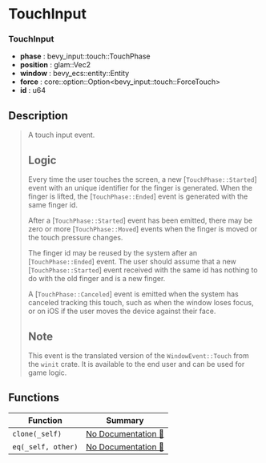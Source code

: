 # TouchInput

### TouchInput

- **phase** : bevy\_input::touch::TouchPhase
- **position** : glam::Vec2
- **window** : bevy\_ecs::entity::Entity
- **force** : core::option::Option<bevy\_input::touch::ForceTouch>
- **id** : u64

## Description

>  A touch input event.
> 
>  ## Logic
> 
>  Every time the user touches the screen, a new [`TouchPhase::Started`] event with an unique
>  identifier for the finger is generated. When the finger is lifted, the [`TouchPhase::Ended`]
>  event is generated with the same finger id.
> 
>  After a [`TouchPhase::Started`] event has been emitted, there may be zero or more [`TouchPhase::Moved`]
>  events when the finger is moved or the touch pressure changes.
> 
>  The finger id may be reused by the system after an [`TouchPhase::Ended`] event. The user
>  should assume that a new [`TouchPhase::Started`] event received with the same id has nothing
>  to do with the old finger and is a new finger.
> 
>  A [`TouchPhase::Canceled`] event is emitted when the system has canceled tracking this
>  touch, such as when the window loses focus, or on iOS if the user moves the
>  device against their face.
> 
>  ## Note
> 
>  This event is the translated version of the `WindowEvent::Touch` from the `winit` crate.
>  It is available to the end user and can be used for game logic.

## Functions

| Function | Summary |
| --- | --- |
| `clone(_self)` | [No Documentation 🚧](./touchinput/clone.md) |
| `eq(_self, other)` | [No Documentation 🚧](./touchinput/eq.md) |